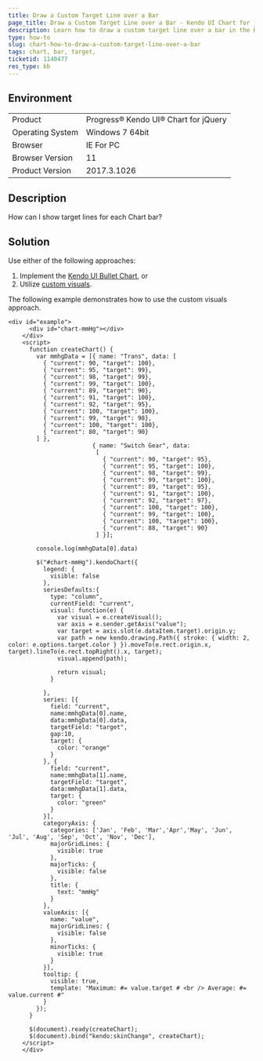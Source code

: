 ```yaml
---
title: Draw a Custom Target Line over a Bar
page_title: Draw a Custom Target Line over a Bar - Kendo UI Chart for jQuery
description: Learn how to draw a custom target line over a bar in the Kendo UI Chart.
type: how-to
slug: chart-how-to-draw-a-custom-target-line-over-a-bar
tags: chart, bar, target,
ticketid: 1140477
res_type: kb
---
```


## Environment

<table>
 <tr>
  <td>Product</td>
  <td>Progress® Kendo UI® Chart for jQuery</td>
 </tr>
 <tr>
  <td>Operating System</td>
  <td>Windows 7 64bit</td>
 </tr>
 <tr>
  <td>Browser</td>
  <td>IE For PC</td>
 </tr>
 <tr>
  <td>Browser Version</td>
  <td>11</td>
 </tr> <tr>
  <td>Product Version</td>
  <td>2017.3.1026</td>
 </tr>
</table>


## Description

How can I show target lines for each Chart bar?

## Solution

Use either of the following approaches:
1. Implement the [Kendo UI Bullet Chart](https://demos.telerik.com/kendo-ui/bullet-charts/index), or
1. Utilize [custom visuals](https://docs.telerik.com/kendo-ui/api/javascript/dataviz/ui/chart/configuration/seriesdefaults.visual).

The following example demonstrates how to use the custom visuals approach.

```dojo
<div id="example">
      <div id="chart-mmHg"></div>
    </div>
    <script>
      function createChart() {
        var mmhgData = [{ name: "Trans", data: [
          { "current": 90, "target": 100},
          { "current": 95, "target": 99},
          { "current": 98, "target": 99},
          { "current": 99, "target": 100},
          { "current": 89, "target": 90},
          { "current": 91, "target": 100},
          { "current": 92, "target": 95},
          { "current": 100, "target": 100},
          { "current": 99, "target": 98},
          { "current": 100, "target": 100},
          { "current": 80, "target": 90}
        ] },
                        { name: "Switch Gear", data:
                         [
                           { "current": 90, "target": 95},
                           { "current": 95, "target": 100},
                           { "current": 98, "target": 99},
                           { "current": 99, "target": 100},
                           { "current": 89, "target": 95},
                           { "current": 91, "target": 100},
                           { "current": 92, "target": 97},
                           { "current": 100, "target": 100},
                           { "current": 99, "target": 100},
                           { "current": 100, "target": 100},
                           { "current": 88, "target": 90}
                         ] }];

        console.log(mmhgData[0].data)

        $("#chart-mmHg").kendoChart({
          legend: {
            visible: false
          },
          seriesDefaults:{
            type: "column",
            currentField: "current",
            visual: function(e) {
              var visual = e.createVisual();
              var axis = e.sender.getAxis("value");
              var target = axis.slot(e.dataItem.target).origin.y;
              var path = new kendo.drawing.Path({ stroke: { width: 2, color: e.options.target.color } }).moveTo(e.rect.origin.x, target).lineTo(e.rect.topRight().x, target);
              visual.append(path);

              return visual;
            }

          },
          series: [{
            field: "current",
            name:mmhgData[0].name,
            data:mmhgData[0].data,
            targetField: "target",
            gap:10,
            target: {
              color: "orange"
            }
          }, {
            field: "current",
            name:mmhgData[1].name,
            targetField: "target",
            data:mmhgData[1].data,
            target: {
              color: "green"
            }
          }],
          categoryAxis: {
            categories: ['Jan', 'Feb', 'Mar','Apr','May', 'Jun', 'Jul', 'Aug', 'Sep', 'Oct', 'Nov', 'Dec'],
            majorGridLines: {
              visible: true
            },
            majorTicks: {
              visible: false
            },
            title: {
              text: "mmHg"
            }
          },
          valueAxis: [{
            name: "value",
            majorGridLines: {
              visible: false
            },
            minorTicks: {
              visible: true
            }
          }],
          tooltip: {
            visible: true,
            template: "Maximum: #= value.target # <br /> Average: #= value.current #"
          }
        });
      }

      $(document).ready(createChart);
      $(document).bind("kendo:skinChange", createChart);
    </script>
    </div>
```

